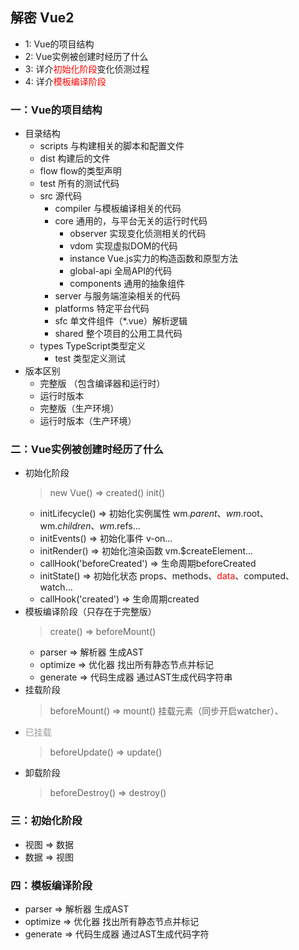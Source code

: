 
## 解密 Vue2 
- 1: Vue的项目结构
- 2: Vue实例被创建时经历了什么
- 3: 详介<font color="#ff0000">初始化阶段</font>变化侦测过程
- 4: 详介<font color="#ff0000">模板编译阶段</font>

### 一：Vue的项目结构
- 目录结构
    * scripts 与构建相关的脚本和配置文件
    * dist 构建后的文件
    * flow flow的类型声明
    * test 所有的测试代码
    * src 源代码
        + compiler 与模板编译相关的代码
        + core 通用的，与平台无关的运行时代码
            + observer 实现变化侦测相关的代码
            + vdom 实现虚拟DOM的代码
            + instance Vue.js实力的构造函数和原型方法
            + global-api 全局API的代码
            + components 通用的抽象组件
        + server 与服务端渲染相关的代码
        + platforms 特定平台代码
        + sfc 单文件组件（*.vue）解析逻辑
        + shared 整个项目的公用工具代码
    * types TypeScript类型定义
        + test 类型定义测试
- 版本区别
    * 完整版 （包含编译器和运行时）
    * 运行时版本
    * 完整版（生产环境）
    * 运行时版本（生产环境）  

### 二：Vue实例被创建时经历了什么
- 初始化阶段 
    > new Vue() => created()
    > init()
    * initLifecycle() => 初始化实例属性 wm.$parent、wm.$root、wm.$children、wm.$refs...
    * initEvents() => 初始化事件 v-on...
    * initRender() => 初始化渲染函数 vm.$createElement...
    * callHook('beforeCreated') => 生命周期beforeCreated
    * initState() => 初始化状态 props、methods、<font color="#ff0000">data</font>、computed、watch...
    * callHook('created') => 生命周期created
- 模板编译阶段（只存在于完整版）
    > create() => beforeMount()
    * parser => 解析器 生成AST
    * optimize => 优化器 找出所有静态节点并标记
    * generate => 代码生成器 通过AST生成代码字符串
- 挂载阶段
    > beforeMount() => mount()
    > 挂载元素（同步开启watcher）、
- <font color="#999">已挂载</font>
    > beforeUpdate() => update()
- 卸载阶段
    > beforeDestroy() => destroy()
### 三：初始化阶段
- 视图 => 数据
- 数据 => 视图
### 四：模板编译阶段
- parser => 解析器 生成AST
- optimize => 优化器 找出所有静态节点并标记
- generate => 代码生成器 通过AST生成代码字符
